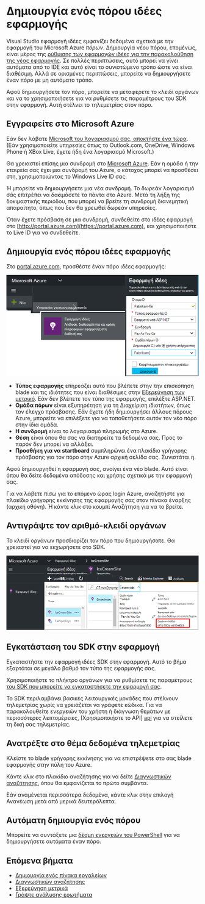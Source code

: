<properties 
    pageTitle="Δημιουργήστε ένα νέο πόρο ιδέες εφαρμογή | Microsoft Azure" 
    description="Ρύθμιση του ιδέες εφαρμογής παρακολούθησης για μια νέα εφαρμογή live. Προσέγγιση που βασίζεται στο Web." 
    services="application-insights" 
    documentationCenter=""
    authors="alancameronwills" 
    manager="douge"/>

<tags 
    ms.service="application-insights" 
    ms.workload="tbd" 
    ms.tgt_pltfrm="ibiza" 
    ms.devlang="na" 
    ms.topic="article" 
    ms.date="08/26/2016" 
    ms.author="awills"/>

# <a name="create-an-application-insights-resource"></a>Δημιουργία ενός πόρου ιδέες εφαρμογής

Visual Studio εφαρμογή ιδέες εμφανίζει δεδομένα σχετικά με την εφαρμογή του Microsoft Azure *πόρων*. Δημιουργία νέου πόρου, επομένως, είναι μέρος της [ρύθμισης των εφαρμογών ιδέες για την παρακολούθηση της νέας εφαρμογής][start]. Σε πολλές περιπτώσεις, αυτό μπορεί να γίνει αυτόματα από το IDE και αυτό είναι το συνιστώμενο τρόπο ώστε να είναι διαθέσιμη. Αλλά σε ορισμένες περιπτώσεις, μπορείτε να δημιουργήσετε έναν πόρο με μη αυτόματο τρόπο.

Αφού δημιουργήσετε τον πόρο, μπορείτε να μεταφέρετε το κλειδί οργάνων και να το χρησιμοποιήσετε για να ρυθμίσετε τις παραμέτρους του SDK στην εφαρμογή. Αυτή στέλνει το τηλεμετρίας στον πόρο.

## <a name="sign-up-to-microsoft-azure"></a>Εγγραφείτε στο Microsoft Azure

Εάν δεν λάβατε [Microsoft του λογαριασμού σας, αποκτήστε ένα τώρα](http://live.com). (Εάν χρησιμοποιείτε υπηρεσίες όπως το Outlook.com, OneDrive, Windows Phone ή XBox Live, έχετε ήδη ένα λογαριασμό Microsoft.)

Θα χρειαστεί επίσης μια συνδρομή στο [Microsoft Azure](http://azure.com). Εάν η ομάδα ή την εταιρεία σας έχει μια συνδρομή του Azure, ο κάτοχος μπορεί να προσθέσει στη, χρησιμοποιώντας το Windows Live ID σας.

Ή μπορείτε να δημιουργήσετε μια νέα συνδρομή. Το δωρεάν λογαριασμό σάς επιτρέπει να δοκιμάσετε τα πάντα στο Azure. Μετά τη λήξη της δοκιμαστικής περιόδου, που μπορεί να βρείτε τη συνδρομή διανεμητική απαραίτητο, όπως που δεν θα χρεωθεί δωρεάν υπηρεσίες. 

Όταν έχετε πρόσβαση σε μια συνδρομή, συνδεθείτε στο ιδέες εφαρμογή στο [http://portal.azure.com](https://portal.azure.com), και χρησιμοποιήστε το Live ID για να συνδεθείτε.


## <a name="create-an-application-insights-resource"></a>Δημιουργία ενός πόρου ιδέες εφαρμογής
  

Στο [portal.azure.com](https://portal.azure.com), προσθέστε έναν πόρο ιδέες εφαρμογής:

![Κάντε κλικ στην επιλογή νέα, εφαρμογή ιδέες](./media/app-insights-create-new-resource/01-new.png)


* **Τύπος εφαρμογής** επηρεάζει αυτό που βλέπετε στην την επισκόπηση blade και τις ιδιότητες που είναι διαθέσιμες στην [Εξερεύνηση των μετρικό][metrics]. Εάν δεν βλέπετε τον τύπο της εφαρμογής, επιλέξτε ASP.NET.
* **Ομάδα πόρων** είναι εξυπηρέτηση για τη Διαχείριση ιδιοτήτων, όπως τον έλεγχο πρόσβασης. Εάν έχετε ήδη δημιουργήσει άλλους πόρους Azure, μπορείτε να επιλέξετε για να τοποθετήσετε αυτόν τον νέο πόρο στην ίδια ομάδα.
* **Η συνδρομή** είναι το λογαριασμό πληρωμής στο Azure.
* **Θέση** είναι όπου θα σας να διατηρείτε τα δεδομένα σας. Προς το παρόν δεν μπορεί να αλλάξει.
* **Προσθήκη για να startboard** συμπληρώνει ένα πλακίδιο γρήγορης πρόσβασης για τον πόρο στην Azure αρχική σελίδα σας. Συνιστάται η.

Αφού δημιουργηθεί η εφαρμογή σας, ανοίγει ένα νέο blade. Αυτό είναι όπου θα δείτε δεδομένα απόδοσης και χρήσης σχετικά με την εφαρμογή σας. 

Για να λάβετε πίσω για το επόμενο ώρας login Azure, αναζητήστε για πλακίδιο γρήγορης εκκίνησης της εφαρμογής σας στον πίνακα έναρξης (αρχική οθόνη). Ή κάντε κλικ στο κουμπί Αναζήτηση για να το βρείτε.


## <a name="copy-the-instrumentation-key"></a>Αντιγράψτε τον αριθμό-κλειδί οργάνων

Το κλειδί οργάνων προσδιορίζει τον πόρο που δημιουργήσατε. Θα χρειαστεί για να εκχωρήσετε στο SDK.

![Κάντε κλικ στην επιλογή Essentials, κάντε κλικ στο πλήκτρο οργάνων, το συνδυασμό πλήκτρων CTRL + C](./media/app-insights-create-new-resource/02-props.png)

## <a name="install-the-sdk-in-your-app"></a>Εγκατάσταση του SDK στην εφαρμογή

Εγκαταστήστε την εφαρμογή ιδέες SDK στην εφαρμογή. Αυτό το βήμα εξαρτάται σε μεγάλο βαθμό τον τύπο της εφαρμογής σας. 

Χρησιμοποιήστε το πλήκτρο οργάνων για να ρυθμίσετε τις παραμέτρους [του SDK που μπορείτε να εγκαταστήσετε την εφαρμογή σας][start].

Το SDK περιλαμβάνει βασικές λειτουργικές μονάδες που στέλνουν τηλεμετρίας χωρίς να χρειάζεται να γράφετε κώδικα. Για να παρακολουθείτε ενεργειών του χρήστη ή διάγνωση θεμάτων με περισσότερες λεπτομέρειες, [Χρησιμοποιήστε το API] [ api] για να στείλετε τη δική σας τηλεμετρίας.


## <a name="monitor"></a>Ανατρέξτε στο θέμα δεδομένα τηλεμετρίας

Κλείστε το blade γρήγορης εκκίνησης για να επιστρέψετε στο σας blade εφαρμογής στην πύλη του Azure.

Κάντε κλικ στο πλακίδιο αναζήτησης για να δείτε [Διαγνωστικών αναζήτησης][diagnostic], όπου θα εμφανίζεται το πρώτο συμβάντα. 

Εάν αναμένεται περισσότερα δεδομένα, κάντε κλικ στην επιλογή Ανανέωση μετά από μερικά δευτερόλεπτα.

## <a name="creating-a-resource-automatically"></a>Αυτόματη δημιουργία ενός πόρου

Μπορείτε να συντάξετε μια [δέσμη ενεργειών του PowerShell](app-insights-powershell-script-create-resource.md) για να δημιουργήσετε αυτόματα έναν πόρο.

## <a name="next-steps"></a>Επόμενα βήματα

* [Δημιουργία ενός πίνακα εργαλείων](app-insights-dashboards.md)
* [Διαγνωστικών αναζήτησης](app-insights-diagnostic-search.md)
* [Εξερεύνηση μετρικά](app-insights-metrics-explorer.md)
* [Γράψτε ανάλυσης ερωτήματα](app-insights-analytics.md)


<!--Link references-->

[api]: app-insights-api-custom-events-metrics.md
[diagnostic]: app-insights-diagnostic-search.md
[metrics]: app-insights-metrics-explorer.md
[start]: app-insights-overview.md

 